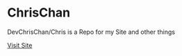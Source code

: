 # ChrisChan
DevChrisChan/Chris is a Repo for my Site and other things

[Visit Site](https://chrischan.netlify.app/)
